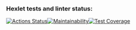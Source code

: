 ### Hexlet tests and linter status:
[![Actions Status](https://github.com/Herman2201/backend-project-lvl3/workflows/hexlet-check/badge.svg)](https://github.com/Herman2201/backend-project-lvl3/actions)[![Maintainability](https://api.codeclimate.com/v1/badges/f91a1fe3decee61cd29f/maintainability)](https://codeclimate.com/github/Herman2201/backend-project-lvl3/maintainability)[![Test Coverage](https://api.codeclimate.com/v1/badges/f91a1fe3decee61cd29f/test_coverage)](https://codeclimate.com/github/Herman2201/backend-project-lvl3/test_coverage)